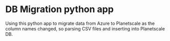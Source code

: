 # DB Migration python app

Using this python app to migrate data from Azure to Planetscale as the column names changed,
so parsing CSV files and inserting into Planetscale DB.
